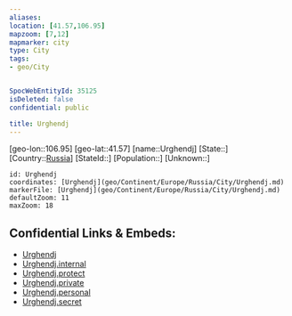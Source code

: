 ```yaml
---
aliases: 
location: [41.57,106.95]
mapzoom: [7,12] 
mapmarker: city 
type: City
tags:
- geo/City


SpocWebEntityId: 35125
isDeleted: false
confidential: public

title: Urghendj
---
```

[geo-lon::106.95]
[geo-lat::41.57]
[name::Urghendj]
[State::]
[Country::[Russia](geo/Continent/Europe/Russia.md)]
[StateId::]
[Population::]
[Unknown::]


```leaflet
id: Urghendj
coordinates: [Urghendj](geo/Continent/Europe/Russia/City/Urghendj.md)
markerFile: [Urghendj](geo/Continent/Europe/Russia/City/Urghendj.md)
defaultZoom: 11 
maxZoom: 18
```


## Confidential Links & Embeds: 
- [Urghendj](../../../../../../_public/geo/Continent/Europe/Russia/City/Urghendj.md) 
- [Urghendj.internal](../../../../../../_internal/geo/Continent/Europe/Russia/City/Urghendj.internal.md) 
- [Urghendj.protect](../../../../../../_protect/geo/Continent/Europe/Russia/City/Urghendj.protect.md) 
- [Urghendj.private](../../../../../../_private/geo/Continent/Europe/Russia/City/Urghendj.private.md) 
- [Urghendj.personal](../../../../../../_personal/geo/Continent/Europe/Russia/City/Urghendj.personal.md) 
- [Urghendj.secret](../../../../../../_secret/geo/Continent/Europe/Russia/City/Urghendj.secret.md) 

